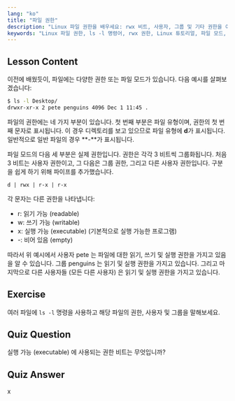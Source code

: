 ```yaml
---
lang: "ko"
title: "파일 권한"
description: "Linux 파일 권한을 배우세요: rwx 비트, 사용자, 그룹 및 기타 권한을 이해합니다. 초보자를 위한 `ls -l` 출력 마스터하기. Linux 여정을 시작하세요!"
keywords: "Linux 파일 권한, ls -l 명령어, rwx 권한, Linux 튜토리얼, 파일 모드, 초보자 Linux, Linux 가이드"
---
```


## Lesson Content

이전에 배웠듯이, 파일에는 다양한 권한 또는 파일 모드가 있습니다. 다음 예시를 살펴보겠습니다:

```bash
$ ls -l Desktop/
drwxr-xr-x 2 pete penguins 4096 Dec 1 11:45 .
```

파일의 권한에는 네 가지 부분이 있습니다. 첫 번째 부분은 파일 유형이며, 권한의 첫 번째 문자로 표시됩니다. 이 경우 디렉토리를 보고 있으므로 파일 유형에 **d**가 표시됩니다. 일반적으로 일반 파일의 경우 **-**가 표시됩니다.

파일 모드의 다음 세 부분은 실제 권한입니다. 권한은 각각 3 비트씩 그룹화됩니다. 처음 3 비트는 사용자 권한이고, 그 다음은 그룹 권한, 그리고 다른 사용자 권한입니다. 구분을 쉽게 하기 위해 파이프를 추가했습니다.

```plaintext
d | rwx | r-x | r-x
```

각 문자는 다른 권한을 나타냅니다:

- r: 읽기 가능 (readable)
- w: 쓰기 가능 (writable)
- x: 실행 가능 (executable) (기본적으로 실행 가능한 프로그램)
- -: 비어 있음 (empty)

따라서 위 예시에서 사용자 pete 는 파일에 대한 읽기, 쓰기 및 실행 권한을 가지고 있음을 알 수 있습니다. 그룹 penguins 는 읽기 및 실행 권한을 가지고 있습니다. 그리고 마지막으로 다른 사용자들 (모든 다른 사용자) 은 읽기 및 실행 권한을 가지고 있습니다.

## Exercise

여러 파일에 `ls -l` 명령을 사용하고 해당 파일의 권한, 사용자 및 그룹을 말해보세요.

## Quiz Question

실행 가능 (executable) 에 사용되는 권한 비트는 무엇입니까?

## Quiz Answer

x
